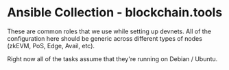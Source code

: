 # Ansible Collection - blockchain.tools

These are common roles that we use while setting up devnets. All of
the configuration here should be generic across different types of
nodes (zkEVM, PoS, Edge, Avail, etc).

Right now all of the tasks assume that they're running on Debian /
Ubuntu.


